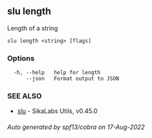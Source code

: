 ## slu length

Length of a string

```
slu length <string> [flags]
```

### Options

```
  -h, --help   help for length
      --json   Format output to JSON
```

### SEE ALSO

* [slu](slu.md)	 - SikaLabs Utils, v0.45.0

###### Auto generated by spf13/cobra on 17-Aug-2022
